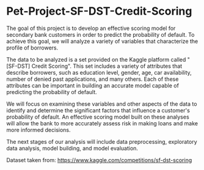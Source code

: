 # Pet-Project-SF-DST-Credit-Scoring

The goal of this project is to develop an effective scoring model for secondary bank customers in order to predict the probability of default. To achieve this goal, we will analyze a variety of variables that characterize the profile of borrowers.

The data to be analyzed is a set provided on the Kaggle platform called "[SF-DST] Credit Scoring". This set includes a variety of attributes that describe borrowers, such as education level, gender, age, car availability, number of denied past applications, and many others. Each of these attributes can be important in building an accurate model capable of predicting the probability of default.

We will focus on examining these variables and other aspects of the data to identify and determine the significant factors that influence a customer's probability of default. An effective scoring model built on these analyses will allow the bank to more accurately assess risk in making loans and make more informed decisions.

The next stages of our analysis will include data preprocessing, exploratory data analysis, model building, and model evaluation.

Dataset taken from: https://www.kaggle.com/competitions/sf-dst-scoring
